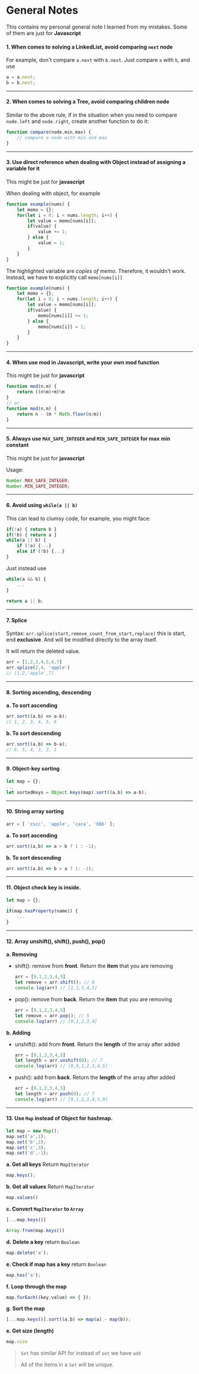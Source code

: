 # General Notes

<Note>

This contains my personal general note I learned from my mistakes. Some of them are just for **Javascript**

</Note>

#### 1. When comes to solving a LinkedList, **avoid comparing** `next` **node**

For example, don't compare `a.next` with `b.next`. Just compare `a` with `b`, and use

```js
a = a.next;
b = b.next;
```
---

#### 2. When comes to solving a Tree, **avoid comparing children node**

Similar to the above rule, if in the situation when you need to compare `node.left` and `node.right`, create another function to do it:

```js
function compare(node,min,max) {
    // compare a node with min and max
}
```
---

#### 3. Use direct reference when dealing with Object instead of assigning a variable for it

<Note type="warning"> This might be just for **javascript**</Note>

When dealing with object, for example

```js {highlight: [6,8]}
function example(nums) {
    let memo = {};
    for(let i = 0; i < nums.length; i++) {
        let value = memo[nums[i]];
        if(value) {
            value += 1;
        } else {
            value = 1;
        }
    }
}
```

The highlighted variable are *copies of memo*. Therefore, it wouldn't work. Instead, we have to explicitly call `memo[nums[i]]`

```js {highlight: [6,8]}
function example(nums) {
    let memo = {};
    for(let i = 0; i < nums.length; i++) {
        let value = memo[nums[i]];
        if(value) {
            memo[nums[i]] += 1;
        } else {
            memo[nums[i]] = 1;
        }
    }
}
```
---

#### 4. When use mod in Javascript, **write your own mod function**
<Note type="warning"> This might be just for **javascript**</Note>

```js
function mod(n,m) {
    return ((n%m)+m)%m
}
// or
function mod(n,m) {
    return n - (m * Math.floor(n/m))
}
```

---

#### 5. Always use `MAX_SAFE_INTEGER` and `MIN_SAFE_INTEGER` for max min constant

<Note type="warning"> This might be just for **javascript**</Note>

Usage:

```js
Number.MAX_SAFE_INTEGER;
Number.MIN_SAFE_INTEGER;
```

---

#### 6. Avoid using `while(a || b)`

This can lead to clumsy code, for example, you might face:

```js
if(!a) { return b }
if(!b) { return a }
while(a || b) {
    if (!a) {...}
    else if (!b) {...}
}
```

Just instead use

```js
while(a && b) {
    ...
}
    
return a || b;
```

---

#### 7. Splice

Syntax: `arr.splice(start,remove_count_from_start,replace)` this is start, end **exclusive**. And will be modified directly to the array itself.

It will return the deleted value.

```js
arr = [1,2,3,4,5,6,7]
arr.splice(2,4, 'apple')
// [1,2,'apple',7]
```

---

#### 8. Sorting ascending, descending

**a. To sort ascending**

```js
arr.sort((a,b) => a-b);
// 1, 2, 3, 4, 5, 6
```

**b. To sort descending**

```js
arr.sort((a,b) => b-a);
// 6, 5, 4, 3, 2, 1
```

---

#### 9. Object-key sorting

```js
let map = {};
...
let sortedKeys = Object.keys(map).sort((a,b) => a-b);
```

---

#### 10. String array sorting

```js
arr = [ 'zscc', 'apple', 'caca', 'bbb' ];
```

**a. To sort ascending**

```js
arr.sort((a,b) => a > b ? 1 : -1);
```

**b. To sort descending**

```js
arr.sort((a,b) => b > a ? 1: -1);
```

---

#### 11. Object check key is inside.

```js
let map = {};
...
if(map.hasProperty(name)) {
    ...
}
```

---

#### 12. Array unshift(), shift(), push(), pop()

**a. Removing**

-   shift(): remove from **front**. Return the **item** that you are removing

    ```js
    arr = [9,1,2,3,4,5]
    let remove = arr.shift(); // 9
    console.log(arr) // [1,2,3,4,5]
    ```

-   pop(): remove from **back**. Return the **item** that you are removing

    ```js
    arr = [9,1,2,3,4,5]
    let remove = arr.pop(); // 5
    console.log(arr) // [9,1,2,3,4]
    ```

**b. Adding**

-   unshift(): add from **front**. Return the **length** of the array after added

    ```js
    arr = [9,1,2,3,4,5]
    let length = arr.unshift(0); // 7
    console.log(arr) // [0,9,1,2,3,4,5]
    ```

-   push(): add from **back**. Return the **length** of the array after added

    ```js
    arr = [9,1,2,3,4,5]
    let length = arr.push(0); // 7
    console.log(arr) // [9,1,2,3,4,5,0]
    ```

    

----

#### 13. Use `Map` instead of Object for hashmap.

```js
let map = new Map();
map.set('a',1);
map.set('b',2);
map.set('c',3);
map.set('d',-1);
```

**a. Get all keys** Return `MapIterator`

```js
map.keys();
```

**b. Get all values** Return `MapIterator`

```js
map.values()
```

**c. Convert `MapIterator` to `Array`**

```js
[...map.keys()]
```

```js
Array.from(map.keys())
```

**d.** **Delete a key** return `Boolean`

```js
map.delete('a');
```

**e. Check if map has a key** return `Boolean`

```js
map.has('a');
```

**f.** **Loop through the map**

```js
map.forEach((key,value) => { });
```

**g**. **Sort the map**

```js
[...map.keys()].sort((a,b) => map(a) - map(b));
```

**e. Get size (length)**

```js
map.size
```

>   `Set` has similar API for instead of `set` we have `add`
>
>   All of the items in a `Set` will be unique.

